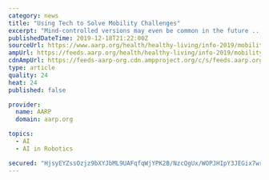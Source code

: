 ```yaml
---
category: news
title: "Using Tech to Solve Mobility Challenges"
excerpt: "Mind-controlled versions may even be common in the future ... so groups of adults can “travel” together to different destinations — or share bucket-list adventures like hot-air ballooning or diving with dolphins. Robotic companions for older people are another buzzy trend in the tech world — robotic dogs, cats, even humanoids for ..."
publishedDateTime: 2019-12-18T21:22:00Z
sourceUrl: https://www.aarp.org/health/healthy-living/info-2019/mobility-technology.html
ampUrl: https://feeds.aarp.org/health/healthy-living/info-2019/mobility-technology.html?_amp=true
cdnAmpUrl: https://feeds-aarp-org.cdn.ampproject.org/c/s/feeds.aarp.org/health/healthy-living/info-2019/mobility-technology.html?_amp=true
type: article
quality: 24
heat: 24
published: false

provider:
  name: AARP
  domain: aarp.org

topics:
  - AI
  - AI in Robotics

secured: "HjsyEYZssOzjz9bXYJbML9UAFqfqWjYPK2B/NzcQgUx/WOPJHIpY3JEGix7wrzIVXV+EBroGMOq5FAb2tAETt2qxzLlxVRA8Tn/7fYIreG438HwcW9MUYTIjszuN8JMqDco6utIW9P5rN1FTIPVEye/g3HD0FIPA0LLMQpxR32FUnCtipMARpWXHkj8wTuYT65jbcCTb/UtRfyyabVbQrtHFGbXLDz8xXpk33PGncR3A4EHmkN1/yGGc3c1CELbWdna1qAqPoWL2tGCPCQRArA==;b5FxzRXV32Pzs4YsVOCRAA=="
---
```


